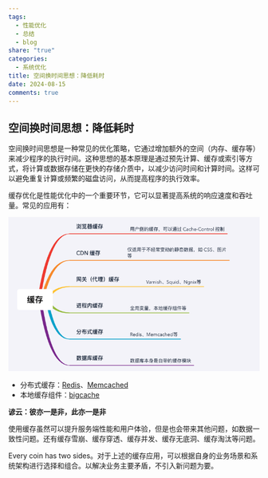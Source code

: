 ```yaml
---
tags:
  - 性能优化
  - 总结
  - blog
share: "true"
categories:
  - 系统优化
title: 空间换时间思想：降低耗时
date: 2024-08-15
comments: true
---
```


## 空间换时间思想：降低耗时

空间换时间思想是一种常见的优化策略，它通过增加额外的空间（内存、缓存等）来减少程序的执行时间。这种思想的基本原理是通过预先计算、缓存或索引等方式，将计算或数据存储在更快的存储介质中，以减少访问时间和计算时间。这样可以避免重复计算或频繁的磁盘访问，从而提高程序的执行效率。

缓存优化是性能优化中的一个重要环节，它可以显著提高系统的响应速度和吞吐量。常见的应用有：

![](assets/images/ae3a0d2ce326760218cb5e9c490aa333_MD5.png)

- 分布式缓存：[Redis](https://github.com/redis/redis)、[Memcached](https://github.com/memcached/memcached)
- 本地缓存组件：[bigcache](https://github.com/allegro/bigcache)

**谚云：彼亦一是非，此亦一是非**

使用缓存虽然可以提升服务端性能和用户体验，但是也会带来其他问题，如数据一致性问题。还有缓存雪崩、缓存穿透、缓存并发、缓存无底洞、缓存淘汰等问题。

Every coin has two sides。对于上述的缓存应用，可以根据自身的业务场景和系统架构进行选择和组合。以解决业务主要矛盾，不引入新问题为要。
